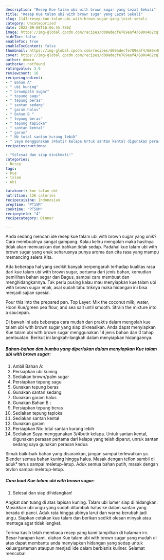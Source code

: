 ```yaml
---
description: "Resep Kue talam ubi with brown sugar yang Lezat Sekali"
title: "Resep Kue talam ubi with brown sugar yang Lezat Sekali"
slug: 1143-resep-kue-talam-ubi-with-brown-sugar-yang-lezat-sekali
category: Uncategorized
date: 2022-09-08T16:06:55.786Z
image: https://img-global.cpcdn.com/recipes/d09adecfe789eaf4/680x482cq70/kue-talam-ubi-with-brown-sugar-foto-resep-utama.jpg
hideToc: false
enableToc: true
enableTocContent: false
thumbnail: https://img-global.cpcdn.com/recipes/d09adecfe789eaf4/680x482cq70/kue-talam-ubi-with-brown-sugar-foto-resep-utama.jpg
cover: https://img-global.cpcdn.com/recipes/d09adecfe789eaf4/680x482cq70/kue-talam-ubi-with-brown-sugar-foto-resep-utama.jpg
author: Admin
authorAv: notfound
ratingvalue: 3.9
reviewcount: 16
recipeingredient:
- " Bahan A"
- " ubi kuning"
- " brownpalm sugar"
- " tepung sagu"
- " tepung beras"
- " santan sedang"
- " garam halus"
- " Bahan B "
- " tepung beras"
- " tepung tapioka"
- " santan kental"
- " garam"
- " Nb total santan kurang lebih"
- " Saya menggunakan 34butir kelapa Untuk santan kental digunakan perasan pertama dari kelapa yang telah diparut unruk santan sedang saya gunakan perasan kedua"
recipeinstructions:

- "Selesai dan siap dinikmati!"
categories:
- Resep
tags:
- kue
- talam
- ubi

katakunci: kue talam ubi 
nutrition: 126 calories
recipecuisine: Indonesian
preptime: "PT15M"
cooktime: "PT58M"
recipeyield: "4"
recipecategory: Dinner

---
```





Anda sedang mencari ide resep kue talam ubi with brown sugar yang unik? Cara membuatnya sangat gampang. Kalau keliru mengolah maka hasilnya tidak akan memuaskan dan bahkan tidak sedap. Padahal kue talam ubi with brown sugar yang enak seharusnya punya aroma dan cita rasa yang mampu memancing selera Kita.





Ada beberapa hal yang sedikit banyak berpengaruh terhadap kualitas rasa dari kue talam ubi with brown sugar, pertama dari jenis bahan, kemudian pemilihan bahan segar dan Bagus, sampai cara membuat dan menghidangkannya. Tak perlu pusing kalau mau menyiapkan kue talam ubi with brown sugar enak,      asal sudah tahu triknya maka hidangan ini bisa menjadi sajian spesial.














Pour this into the prepared pan. Top Layer: Mix the coconut milk, water, Hoon Kue/green pea flour, and sea salt until smooth. Strain the mixture into a saucepan.






Di bawah ini ada beberapa cara mudah dan praktis dalam mengolah kue talam ubi with brown sugar yang siap dikreasikan. Anda dapat menyiapkan Kue talam ubi with brown sugar menggunakan 14 jenis bahan dan 0 tahap pembuatan. Berikut ini langkah-langkah dalam menyiapkan hidangannya.

<!--inarticleads1-->

##### Bahan-bahan dan bumbu yang diperlukan dalam menyiapkan Kue talam ubi with brown sugar:

1. Ambil  Bahan A:
1. Persiapkan  ubi kuning
1. Sediakan  brown/palm sugar
1. Persiapkan  tepung sagu
1. Gunakan  tepung beras
1. Gunakan  santan sedang
1. Gunakan  garam halus
1. Gunakan  Bahan B :
1. Persiapkan  tepung beras
1. Sediakan  tepung tapioka
1. Sediakan  santan kental
1. Gunakan  garam
1. Persiapkan  Nb: total santan kurang lebih
1. Sediakan  Saya menggunakan 3/4butir kelapa. Untuk santan kental, digunakan perasan pertama dari kelapa yang telah diparut, unruk santan sedang saya gunakan perasan kedua


Simak baik-baik bahan yang disarankan, jangan sampai terlewatkan ya. Blender semua bahan kuning hingga halus. Masak dengan teflon sambil di aduk² terus sampai meletup-letup. Aduk semua bahan putih, masak dengan tevlon sampai meletup-letup. 

<!--inarticleads2-->

##### Cara buat Kue talam ubi with brown sugar:


1. Selesai dan siap dihidangkan!

Angkat dan tuang di atas lapisan kuning. Talam ubi lumer siap di hidangkan. Masukkan ubi ungu yang sudah ditumbuk halus ke dalam santan yang berada di panci. Aduk rata hingga ubinya larut dan warna berubah jadi ungu. Siapkan cetakan kue talam dan berikan sedikit olesan minyak atau mentega agar tidak lengket. 

Terima kasih telah membaca resep yang kami tampilkan di halaman ini. Besar harapan kami, olahan Kue talam ubi with brown sugar yang mudah di atas dapat membantu anda menyiapkan hidangan yang sedap untuk keluarga/teman ataupun menjadi ide dalam berbisnis kuliner. Selamat mencoba!
